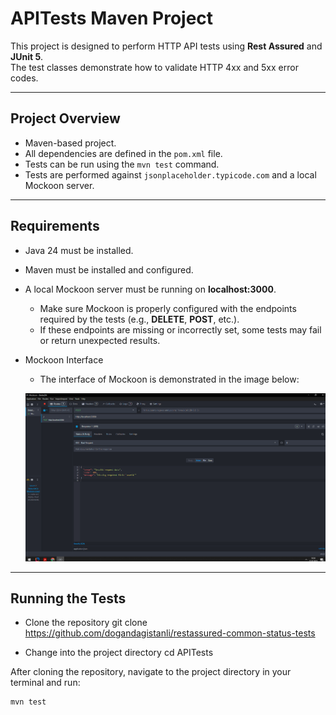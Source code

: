 # APITests Maven Project

This project is designed to perform HTTP API tests using **Rest Assured** and **JUnit 5**.  
The test classes demonstrate how to validate HTTP 4xx and 5xx error codes.

---

## Project Overview

- Maven-based project.
- All dependencies are defined in the `pom.xml` file.
- Tests can be run using the `mvn test` command.
- Tests are performed against `jsonplaceholder.typicode.com` and a local Mockoon server.

---

## Requirements

- Java 24 must be installed.
- Maven must be installed and configured.
- A local Mockoon server must be running on **localhost:3000**.
    - Make sure Mockoon is properly configured with the endpoints required by the tests (e.g., **DELETE**, **POST**, etc.).
    - If these endpoints are missing or incorrectly set, some tests may fail or return unexpected results.
- Mockoon Interface
  - The interface of Mockoon is demonstrated in the image below:
    
   ![Mockoon Interface](mockoonpost.PNG)

---

## Running the Tests

- Clone the repository
git clone https://github.com/dogandagistanli/restassured-common-status-tests

- Change into the project directory
cd APITests

After cloning the repository, navigate to the project directory in your terminal and run:

```bash
mvn test

